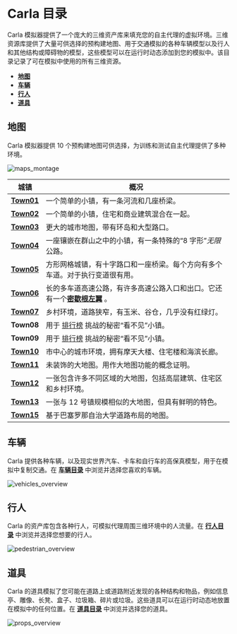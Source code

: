 # Carla 目录


Carla 模拟器提供了一个庞大的三维资产库来填充您的自主代理的虚拟环境。三维资源库提供了大量可供选择的预构建地图、用于交通模拟的各种车辆模型以及行人和其他结构或障碍物的模型，这些模型可以在运行时动态添加到您的模拟中。该目录记录了可在模拟中使用的所有三维资源。

* [__地图__](map_vehicles.md)
* [__车辆__](catalogue_vehicles.md)
* [__行人__](catalogue_pedestrians.md)
* [__道具__](catalogue_props.md)

## 地图

Carla 模拟器提供 10 个预构建地图可供选择，为训练和测试自主代理提供了多种环境。


![maps_montage](./img/catalogue/maps/maps_montage.webp)

| 城镇       | 概况 |
| -----------| ------  |
| [__Town01__](map_town01.md)  | 一个简单的小镇，有一条河流和几座桥梁。|
| [__Town02__](map_town02.md) | 一个简单的小镇，住宅和商业建筑混合在一起。|
| [__Town03__](map_town03.md) | 更大的城市地图，带有环岛和大型路口。|
| [__Town04__](map_town04.md) | 一座镶嵌在群山之中的小镇，有一条特殊的“8 字形”*无限*公路。|
| [__Town05__](map_town05.md) | 方形网格城镇，有十字路口和一座桥梁。每个方向有多个车道。对于执行变道很有用。  |
| [__Town06__](map_town06.md) | 长的多车道高速公路，有许多高速公路入口和出口。它还有一个[**密歇根左翼**](<https://en.wikipedia.org/wiki/Michigan_left>) 。 |
| [__Town07__](map_town07.md) | 乡村环境，道路狭窄，有玉米、谷仓，几乎没有红绿灯。 |
| **Town08** | 用于 [排行榜](https://leaderboard.carla.org/) 挑战的秘密“看不见”小镇。 |
| **Town09** | 用于 [排行榜](https://leaderboard.carla.org/) 挑战的秘密“看不见”小镇。 |
| [__Town10__](map_town10.md) | 市中心的城市环境，拥有摩天大楼、住宅楼和海滨长廊。|
| [__Town11__](map_town11.md) | 未装饰的大地图。用作大地图功能的概念证明。 |
| [__Town12__](map_town12.md) | 一张包含许多不同区域的大地图，包括高层建筑、住宅区和乡村环境。 |
| [__Town13__](map_town13.md) | 一张与 12 号镇规模相似的大地图，但具有鲜明的特色。 |
| [__Town15__](map_town15.md) | 基于巴塞罗那自治大学道路布局的地图。 |

## 车辆

Carla 提供各种车辆，以及现实世界汽车、卡车和自行车的高保真模型，用于在模拟中复制交通。在 [__车辆目录__](catalogue_vehicles.md) 中浏览并选择您喜欢的车辆。

![vehicles_overview](./img/catalogue/vehicles/vehicle_montage.webp)

## 行人

Carla 的资产库包含各种行人，可模拟代理周围三维环境中的人流量。在 [__行人目录__](catalogue_pedestrians.md) 中浏览并选择您想要的行人。


![pedestrian_overview](./img/catalogue/pedestrians/pedestrians_overview.webp)

## 道具

Carla 的道具模拟了您可能在道路上或道路附近发现的各种结构和物品，例如信息亭、雕像、长凳、盒子、垃圾箱、碎片或垃圾。这些道具可以在运行时动态地放置在模拟中的任何位置。在 [__道具目录__](catalogue_props.md) 中浏览并选择您的道具。

![props_overview](./img/catalogue/props/props_overview.webp)

